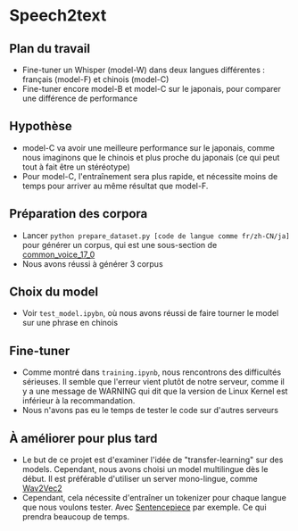 # Speech2text

## Plan du travail
* Fine-tuner un Whisper (model-W) dans deux langues différentes : français (model-F) et chinois (model-C)
* Fine-tuner encore model-B et model-C sur le japonais, pour comparer une différence de performance

## Hypothèse
* model-C va avoir une meilleure performance sur le japonais, comme nous imaginons que le chinois et plus proche du japonais (ce qui peut tout à fait être un stéréotype)
* Pour model-C, l'entraînement sera plus rapide, et nécessite moins de temps pour arriver au même résultat que model-F.

## Préparation des corpora
* Lancer `python prepare_dataset.py [code de langue comme fr/zh-CN/ja]` pour générer un corpus, qui est une sous-section de [common_voice_17_0](https://huggingface.co/datasets/mozilla-foundation/common_voice_17_0)
* Nous avons réussi à générer 3 corpus

## Choix du model
* Voir `test_model.ipybn`, où nous avons réussi de faire tourner le model sur une phrase en chinois

## Fine-tuner
* Comme montré dans `training.ipynb`, nous rencontrons des difficultés sérieuses. Il semble que l'erreur vient plutôt de notre serveur, comme il y a une message de WARNING qui dit que la version de Linux Kernel est inférieur à la recommandation.
* Nous n'avons pas eu le temps de tester le code sur d'autres serveurs

## À améliorer pour plus tard
* Le but de ce projet est d'examiner l'idée de "transfer-learning" sur des models. Cependant, nous avons choisi un model multilingue dès le début. Il est préférable d'utiliser un server mono-lingue, comme [Wav2Vec2](https://huggingface.co/facebook/wav2vec2-base)
* Cependant, cela nécessite d'entraîner un tokenizer pour chaque langue que nous voulons tester. Avec [Sentencepiece](https://github.com/google/sentencepiece) par exemple. Ce qui prendra beaucoup de temps.

